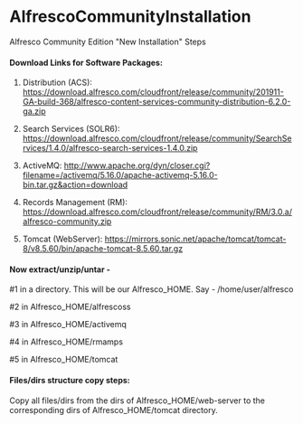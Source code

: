 # AlfrescoCommunityInstallation
Alfresco Community Edition "New Installation" Steps

<h4> Download Links for Software Packages:</h4> 

1. Distribution (ACS): https://download.alfresco.com/cloudfront/release/community/201911-GA-build-368/alfresco-content-services-community-distribution-6.2.0-ga.zip

2. Search Services (SOLR6): https://download.alfresco.com/cloudfront/release/community/SearchServices/1.4.0/alfresco-search-services-1.4.0.zip

3. ActiveMQ: http://www.apache.org/dyn/closer.cgi?filename=/activemq/5.16.0/apache-activemq-5.16.0-bin.tar.gz&action=download

4. Records Management (RM): https://download.alfresco.com/cloudfront/release/community/RM/3.0.a/alfresco-community.zip

5. Tomcat (WebServer): https://mirrors.sonic.net/apache/tomcat/tomcat-8/v8.5.60/bin/apache-tomcat-8.5.60.tar.gz


<h4> Now extract/unzip/untar - </h4> 

 #1 in a directory. This will be our Alfresco_HOME. Say - /home/user/alfresco
  
 #2 in Alfresco_HOME/alfrescoss
  
 #3 in Alfresco_HOME/activemq
  
 #4 in Alfresco_HOME/rmamps
  
 #5 in Alfresco_HOME/tomcat
 
 <h4> Files/dirs structure copy steps:</h4>
 
 Copy all files/dirs from the dirs of Alfresco_HOME/web-server to the corresponding dirs of Alfresco_HOME/tomcat directory.
 
 
 
 
